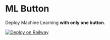 # ML Button

Deploy Machine Learning **with only one button**.

[![Deploy on Railway](https://railway.app/button.svg)](https://railway.app/new/template?template=https%3A%2F%2Fgithub.com%2Fautoai-incubator%2Fml-button&envs=AID_MODEL%2CAID_VENDOR%2CAID_PACKAGE%2CAID_SOLVER%2CPORT&AID_MODELDesc=URL+to+a+valid+AID+Model&AID_VENDORDesc=Vendor+Name&AID_PACKAGEDesc=The+package+name&AID_SOLVERDesc=The+solver+name&PORTDesc=DO+NOT+CHANGE&AID_MODELDefault=https%3A%2F%2Fgithub.com%2Faidmodels%2Fsentiment-analysis&AID_VENDORDefault=aidmodels&AID_PACKAGEDefault=sentiment-analysis&AID_SOLVERDefault=sentimentSolver&PORTDefault=8080&referralCode=nIocEc)